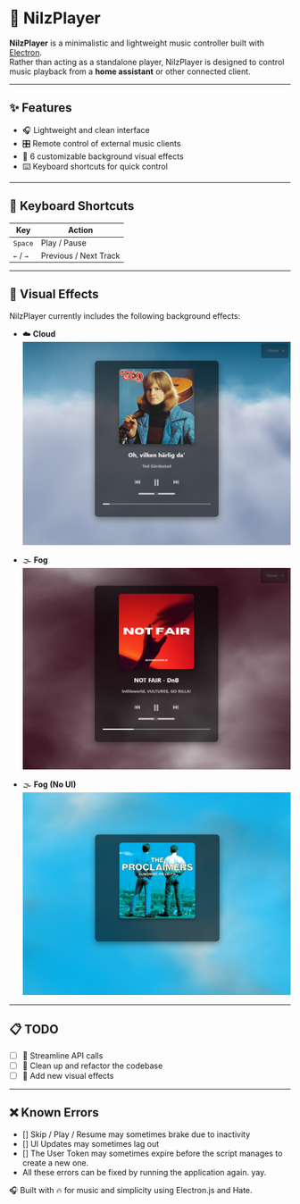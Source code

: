 # 🎵 NilzPlayer

**NilzPlayer** is a minimalistic and lightweight music controller built with [Electron](https://www.electronjs.org/).  
Rather than acting as a standalone player, NilzPlayer is designed to control music playback from a **home assistant** or other connected client.

---

## ✨ Features

- 🎧 Lightweight and clean interface  
- 🎛️ Remote control of external music clients  
- 🎨 6 customizable background visual effects  
- ⌨️ Keyboard shortcuts for quick control

---

## 🎹 Keyboard Shortcuts

| Key         | Action              |
|-------------|---------------------|
| `Space`     | Play / Pause        |
| `←` / `→`   | Previous / Next Track |

---

## 🌌 Visual Effects

NilzPlayer currently includes the following background effects:

- ☁️ **Cloud**  
  ![CloudEffect](/img/cloud.png)

- 🌫️ **Fog**  
  ![fog](/img/fog.png)

- 🌫️ **Fog (No UI)**  
  ![fog-noui](/img/fog-noui.png)

---

## 📋 TODO

- [ ] 🚀 Streamline API calls  
- [ ] 🧹 Clean up and refactor the codebase  
- [ ] 🌈 Add new visual effects  

---

## ❌ Known Errors
- [] Skip / Play / Resume may sometimes brake due to inactivity
- [] UI Updates may sometimes lag out
- [] The User Token may sometimes expire before the script manages to create a new one. 
- All these errors can be fixed by running the application again. yay.

  
🎧 Built with 🔥 for music and simplicity using Electron.js and Hate.
